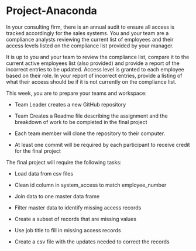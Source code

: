 # Project-Anaconda
In your consulting firm, there is an annual audit to ensure all access is tracked accordingly for the sales systems. You and your team are a compliance analysts reviewing the current list of employees and their access levels listed on the compliance list provided by your manager.

It is up to you and your team to review the compliance list, compare it to the current active employees list (also provided) and provide a report of the incorrect entries to be updated. Access level is granted to each employee based on their role. In your report of incorrect entries, provide a listing of what their access should be if it is not currently on the compliance list.

This week, you are to prepare your teams and workspace:

* Team Leader creates a new GitHub repository

* Team Creates a Readme file describing the assignment and the breakdown of work to be completed in the final project

* Each team member will clone the repository to their computer.

* At least one commit will be required by each participant to receive credit for the final project

 

The final project will require the following tasks:

* Load data from csv files

* Clean id column in system_access to match employee_number

* Join data to one master data frame

* Filter master data to identify missing access records

* Create a subset of records that are missing values

* Use job title to fill in missing access records

* Create a csv file with the updates needed to correct the records